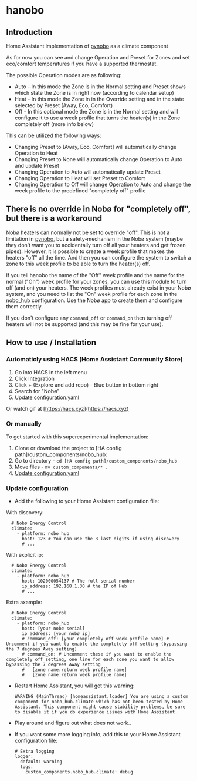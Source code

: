 # hanobo

## Introduction
Home Assistant implementation of [pynobo][pypi] as a climate component

As for now you can see and change Operation and Preset for Zones and set eco/comfort temperatures if you have a supported thermostat.

The possible Operation modes are as following:
* Auto - In this mode the Zone is in the Normal setting and Preset shows which state the Zone is in right now (according to calendar setup)
* Heat - In this mode the Zone in in the Override setting and in the state selected by Preset (Away, Eco, Comfort)
* Off - In this optional mode the Zone is in the Normal setting and will configure it to use a week profile that turns the heater(s) in the Zone completely off (more info below)

This can be utilized the following ways:
* Changing Preset to [Away, Eco, Comfort] will automatically change Operation to Heat
* Changing Preset to None will automatically change Operation to Auto and update Preset
* Changing Operation to Auto will automatically update Preset
* Changing Operation to Heat will set Preset to Comfort
* Changing Operation to Off will change Operation to Auto and change the week profile to the predefined "completely off" profile

## There is no override in Nobø for "completely off", but there is a workaround

Nobø heaters can normally not be set to override "off". This is not a limitation in [pynobo][pypi], but a safety-mechanism in the Nobø system (maybe they don't want you to accidentally turn off all your heaters and get frozen pipes). However, it is possible to create a week profile that makes the heaters "off" all the time. And then you can configure the system to switch a zone to this week profile to be able to turn the heater(s) off.

If you tell hanobo the name of the "Off" week profile and the name for the normal ("On") week profile for your zones, you can use this module to turn off (and on) your heaters. The week profiles must already exist in your Nobø system, and you need to list the "On" week profile for each zone in the nobo_hub configuration. Use the Nobø app to create them and configure them correctly.

If you don't configure any `command_off` or `command_on` then turning off heaters will not be supported (and this may be fine for your use).

## How to use / Installation

### Automaticly using HACS (Home Assistant Community Store)

1. Go into HACS in the left menu
2. Click Integration
3. Click + (Explore and add repo) - Blue button in bottom right
4. Search for "Nobø"
5. [Update configuration.yaml](#update-configuration)

Or watch gif at [https://hacs.xyz](https://hacs.xyz)

### Or manually
To get started with this superexperimental implementation:

1. Clone or download the project to [HA config path]/custom_components/nobo_hub:
2. Go to directory - `cd [HA config path]/custom_components/nobo_hub`
3. Move files - `mv custom_components/* .`
4. [Update configuration.yaml](#update-configuration)

### Update configuration
* Add the following to your Home Assistant configuration file:

With discovery:

      # Nobø Energy Control
      climate: 
        - platform: nobo_hub
          host: 123 # You can use the 3 last digits if using discovery
          # ... 

With explicit ip:

      # Nobø Energy Control
      climate: 
        - platform: nobo_hub
          host: 102000054137 # The full serial number
          ip_address: 192.168.1.30 # the IP of Hub
          # ...


Extra axample:

      # Nobø Energy Control
      climate: 
        - platform: nobo_hub
          host: [your nobø serial]
          ip_address: [your nobø ip] 
          # command_off: [your completely off week profile name] # Uncomment if you want to enable the completely off setting (bypassing the 7 degrees Away setting)
          # command_on: # Uncomment these if you want to enable the completely off setting, one line for each zone you want to allow bypassing the 7 degrees Away setting
          #   [zone name:return week profile name] 
          #   [zone name:return week profile name]

* Restart Home Assistant, you will get this warning:

      WARNING (MainThread) [homeassistant.loader] You are using a custom component for nobo_hub.climate which has not been tested by Home Assistant. This component might cause stability problems, be sure to disable it if you do experience issues with Home Assistant.

* Play around and figure out what does not work..

* If you want some more logging info, add this to your Home Assistant configuration file:

      # Extra logging
      logger:
        default: warning
        logs:
          custom_components.nobo_hub.climate: debug

[pypi]: https://pypi.org/project/pynobo/
